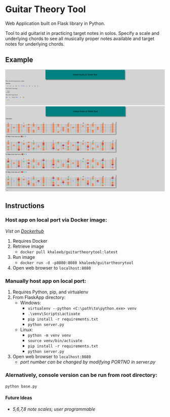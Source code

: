 # Guitar Theory Tool

Web Application built on Flask library in Python.

Tool to aid guitarist in practicing target notes in solos. Specify a scale and underlying chords to see all musically proper notes available and target notes for underlying chords.

## Example

![Form](https://github.com/Khaleeb/GuitarTheoryTool/blob/master/Screenshots/Form.png)
![Results](https://github.com/Khaleeb/GuitarTheoryTool/blob/master/Screenshots/Output.png)

## Instructions

### Host app on local port via Docker image:
*Vist on [Dockerhub](https://hub.docker.com/r/khaleeb/guitartheorytool)*

1. Requires Docker
2. Retrieve image 
    * `docker pull khaleeb/guitartheorytool:latest`
3. Run image
    * `docker run -d -p8080:8080 khaleeb/guitartheorytool`
4. Open web browser to `localhost:8080`

### Manually host app on local port:

1. Requires Python, pip, and virtualenv
2. From FlaskApp directory:
    * Windows:
        * `virtualenv --python <C:\path\to\python.exe> venv`
        * `.\venv\Scripts\activate`
        * `pip install -r requirements.txt`
        * `python server.py`
    * Linux:
        * `python -m venv venv`
        * `source venv/bin/activate`
        * `pip install -r requirements.txt`
        * `python server.py`
3. Open web browser to `localhost:8080`
    * *port number can be changed by modifying PORTNO in server.py*

### Alernatively, console version can be run from root directory:
`python base.py`

#### Future Ideas

* *5,6,7,8 note scales; user programmable*
